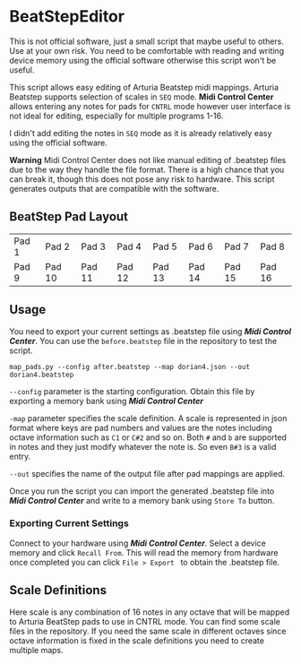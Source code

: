 # BeatStepEditor

This is not official software, just a small script that maybe useful to others. Use at your own risk. You need to be comfortable with reading and writing device memory using the official software otherwise this script won't be useful.

This script allows easy editing of Arturia Beatstep midi mappings. Arturia Beatstep supports selection of scales in ```SEQ``` mode. 
**Midi Control Center** allows entering any notes for pads for ```CNTRL``` mode however user interface is not ideal for editing, especially for multiple programs 1-16.

I didn't add editing the notes in ```SEQ``` mode as it is already relatively easy using the official software.

**Warning** Midi Control Center does not like manual editing of .beatstep files due to the way they handle the file format. There is a high chance that you can break it, though this does not pose any risk to hardware. This script generates outputs that are compatible with the software.

## BeatStep Pad Layout

||||||||| 
|-----|-----|-----|-----|-----|-----|-----|-----|
|Pad 1|Pad 2|Pad 3|Pad 4|Pad 5|Pad 6|Pad 7|Pad 8|
|Pad 9|Pad 10|Pad 11|Pad 12|Pad 13|Pad 14|Pad 15|Pad 16|


## Usage

You need to export your current settings as .beatstep file using ***Midi Control Center***. You can use the ```before.beatstep``` file in the repository to test the script. 

```map_pads.py --config after.beatstep --map dorian4.json --out dorian4.beatstep```

```--config``` parameter is the starting configuration. Obtain this file by exporting a memory bank using ***Midi Control Center***

```-map``` parameter specifies the scale definition. A scale is represented in json format where keys are pad numbers and values are the notes
including octave information such as ```C1``` or ```C#2``` and so on. Both ```#``` and ```b``` are supported in notes and they just modify whatever the note is. 
So even ```B#3``` is a valid entry.

```--out``` specifies the name of the output file after pad mappings are applied.

Once you run the script you can import the generated .beatstep file into ***Midi Control Center*** and write to a memory bank using ```Store To``` button.

### Exporting Current Settings
Connect to your hardware using ***Midi Control Center***. Select a device memory and click ```Recall From```. This will read the memory from hardware once completed you can click ```File > Export ``` to obtain the .beatstep file.


## Scale Definitions
Here scale is any combination of 16 notes in any octave that will be mapped to Arturia BeatStep pads to use in CNTRL mode. You can find some scale files in the repository. If you need the same scale in different octaves since octave 
information is fixed in the scale definitions you need to create multiple maps.
